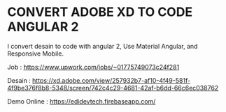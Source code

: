 # CONVERT ADOBE XD TO CODE ANGULAR 2

I convert desain to code with angular 2, Use Material Angular, and Responsive Mobile.

Job : https://www.upwork.com/jobs/~01775749073c24f281

Desain : https://xd.adobe.com/view/257932b7-af10-4f49-581f-4f9be376f8b8-5348/screen/742c4c29-4681-42af-b6dd-66c6ec038762

Demo Online : https://edidevtech.firebaseapp.com/

